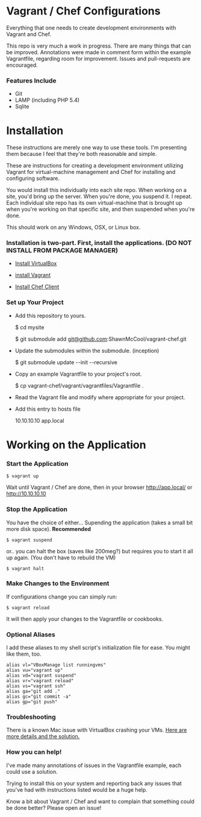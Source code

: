Vagrant / Chef Configurations
============
Everything that one needs to create development environments with Vagrant and Chef.

This repo is very much a work in progress. There are many things that can be improved. Annotations were made in comment form within the example Vagrantfile, regarding room for improvement. Issues and pull-requests are encouraged.

### Features Include

- Git
- LAMP (including PHP 5.4)
- Sqlite

# Installation

These instructions are merely one way to use these tools. I'm presenting them because I feel that they're both reasonable and simple.

These are instructions for creating a development environment utilizing Vagrant for virtual-machine management and Chef for installing and configuring software.

You would install this individually into each site repo. When working on a site, you'd bring up the server. When you're done, you suspend it. I repeat. Each individual site repo has its own virtual-machine that is brought up when you're working on that specific site, and then suspended when you're done.

This should work on any Windows, OSX, or Linux box.

### Installation is two-part. First, install the applications. (DO NOT INSTALL FROM PACKAGE MANAGER)

- [Install VirtualBox](https://www.virtualbox.org/wiki/Downloads)

- [install Vagrant](http://downloads.vagrantup.com/)

- [Install Chef Client](http://www.opscode.com/chef/install/)

### Set up Your Project

- Add this repository to yours.

	$ cd mysite

	$ git submodule add git@github.com:ShawnMcCool/vagrant-chef.git

- Update the submodules within the submodule. (inception)

	$ git submodule update --init --recursive

- Copy an example Vagrantfile to your project's root.

	$ cp vagrant-chef/vagrant/vagrantfiles/Vagrantfile .

- Read the Vagrant file and modify where appropriate for your project.

- Add this entry to hosts file


	10.10.10.10 app.local


# Working on the Application

### Start the Application

	$ vagrant up

Wait until Vagrant / Chef are done, then in your browser http://app.local/ or http://10.10.10.10

### Stop the Application

You have the choice of either... Supending the application (takes a small bit more disk space). **Recommended**

	$ vagrant suspend

or.. you can halt the box (saves like 200meg?) but requires you to start it all up again. (You don't have to rebuild the VM)

	$ vagrant halt

### Make Changes to the Environment

If configurations change you can simply run:

	$ vagrant reload

It will then apply your changes to the Vagrantfile or cookbooks.

### Optional Aliases

I add these aliases to my shell script's initialization file for ease. You might like them, too.

    alias vl="VBoxManage list runningvms"
    alias vu="vagrant up"
    alias vd="vagrant suspend"
    alias vr="vagrant reload"
    alias vs="vagrant ssh"
    alias ga="git add ."
    alias gc="git commit -a"
    alias gp="git push"

### Troubleshooting

There is a known Mac issue with VirtualBox crashing your VMs. [Here are more details and the solution.](https://www.virtualbox.org/ticket/11649)

### How you can help!

I've made many annotations of issues in the Vagrantfile example, each could use a solution.

Trying to install this on your system and reporting back any issues that you've had with instructions listed would be a huge help.

Know a bit about Vagrant / Chef and want to complain that something could be done better? Please open an issue!
